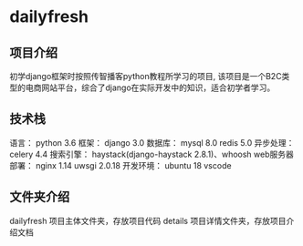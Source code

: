 # dailyfresh
## 项目介绍
初学django框架时按照传智播客python教程所学习的项目, 该项目是一个B2C类型的电商网站平台，综合了django在实际开发中的知识，适合初学者学习。
## 技术栈
语言：  python 3.6
框架：  django 3.0
数据库：    mysql 8.0   redis 5.0
异步处理：  celery 4.4
搜索引擎：   haystack(django-haystack 2.8.1)、whoosh
web服务器部署： nginx 1.14  uwsgi 2.0.18
开发环境： ubuntu 18    vscode
## 文件夹介绍
dailyfresh  项目主体文件夹，存放项目代码
details     项目详情文件夹，存放项目介绍文档

